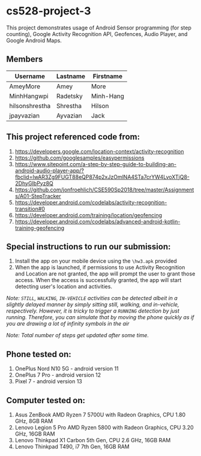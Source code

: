 # cs528-project-3
This project demonstrates usage of Android Sensor programming (for step counting), Google Activity Recognition API, Geofences, Audio Player, and Google Android Maps.

## Members
|Username|Lastname|Firstname|
|-------------|-------------|-----------|
|AmeyMore| Amey | More|
|MinhHangwpi| Radetsky| Minh-Hang|
|hilsonshrestha| Shrestha| Hilson|
|jpayvazian| Ayvazian| Jack|

## This project referenced code from: 
1. https://developers.google.com/location-context/activity-recognition
2. https://github.com/googlesamples/easypermissions
3. https://www.sitepoint.com/a-step-by-step-guide-to-building-an-android-audio-player-app/?fbclid=IwAR3Zg9FUGT88eQP874p2xJzOmlNA4STa7crYW4LvoXTjQ8-2DhyGIbPyz8Q
4. https://github.com/jonfroehlich/CSE590Sp2018/tree/master/Assignments/A01-StepTracker
5. https://developer.android.com/codelabs/activity-recognition-transition#0
6. https://developer.android.com/training/location/geofencing
7. https://developer.android.com/codelabs/advanced-android-kotlin-training-geofencing


## Special instructions to run our submission: 
1. Install the app on your mobile device using the `\hw3.apk` provided
2. When the app is launched, if permissions to use Activity Recognition and Location are not granted, the app will prompt the user to grant those access. When the access is successfully granted,
the app will start detecting user's location and activities.

*Note: `STILL`, `WALKING`, `IN-VEHICLE` activities can be detected albeit in a slightly delayed manner by simply sitting still, walking, and in-vehicle, respectively.
However, it is tricky to trigger a `RUNNING` detection by just running. Therefore, you can simulate that by moving the phone quickly as if you are drawing a lot of infinity symbols in the air*

*Note: Total number of steps get updated after some time.*

## Phone tested on:
1. OnePlus Nord N10 5G - android version 11
2. OnePlus 7 Pro - android version 12
3. Pixel 7 - android version 13

## Computer tested on:
1. Asus ZenBook AMD Ryzen 7 5700U with Radeon Graphics, CPU 1.80 GHz, 8GB RAM
2. Lenovo Legion 5 Pro AMD Ryzen 5800 with Radeon Graphics, CPU 3.20 GHz, 16GB RAM
3. Lenovo Thinkpad X1 Carbon 5th Gen, CPU 2.6 GHz, 16GB RAM
4. Lenovo Thinkpad T490, i7 7th Gen, 16GB RAM
